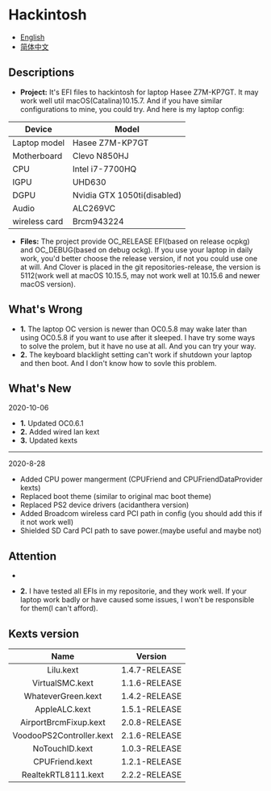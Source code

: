 # Hackintosh
* [English](https://github.com/Xin9912/Hackintosh/blob/master/README.md)
* [简体中文](https://github.com/Xin9912/Hackintosh/blob/master/README_cn.md)
&emsp;

## Descriptions <br>
* **Project:** It's EFI files to hackintosh for laptop Hasee Z7M-KP7GT. It may work well util macOS(Catalina)10.15.7. And if you have similar configurations to mine, you could try. And here is my laptop config: <br>
  
| Device | Model |
| ---- | ---- |
| Laptop model| Hasee Z7M-KP7GT |
| Motherboard| Clevo N850HJ |
| CPU | Intel i7-7700HQ |
| IGPU | UHD630 |
| DGPU | Nvidia GTX 1050ti(disabled)|
| Audio | ALC269VC |
| wireless card | Brcm943224 | <br>

* **Files:** The project provide OC_RELEASE EFI(based on release ocpkg) and OC_DEBUG(based on debug ockg). If you use your laptop in daily work, you'd better choose the release version, if not you could use one at will. And Clover is placed in the git repositories-release, the version is 5112(work well at macOS 10.15.5, may not work well at 10.15.6 and newer macOS version).  <br>

## What's Wrong <br>
* **1.** The laptop OC version is newer than OC0.5.8 may wake later than using OC0.5.8 if you want to use after it sleeped. I have try some ways to solve the prolem, but it have no use at all. And you can try your way.  <br>
* **2.** The keyboard blacklight setting can't work if shutdown your laptop and then boot. And I don't know how to sovle this problem. <br>

## What's New <br>
2020-10-06
<br>
* **1.** Updated OC0.6.1
* **2.** Added wired lan kext 
* **3.** Updated kexts 
-----
 2020-8-28
<br>
* Added CPU power mangerment (CPUFriend and CPUFriendDataProvider kexts)
* Replaced boot theme (similar to original mac boot theme)
* Replaced PS2 device drivers (acidanthera version)
* Added Broadcom wireless card PCI path in config (you should add this if it not work well)
* Shielded SD Card PCI path to save power.(maybe useful and maybe not) 

## Attention <br>
* ~~~ **1.** I removed SMBIOS settings in config.plist. So you should change them to your own SMBIOS settings in EFI/OC/config.plist-PlatformInfo-Generic. <br> ~~~
* **2.** I have tested all EFIs in my repositorie, and they work well. If your laptop work badly or have caused some issues, I won't be responsible for them(I can't afford). <br>

## Kexts version <br>

| Name | Version |
| :----: | :----: |
| Lilu.kext| 1.4.7-RELEASE |
| VirtualSMC.kext| 1.1.6-RELEASE |
| WhateverGreen.kext | 1.4.2-RELEASE |
| AppleALC.kext | 1.5.1-RELEASE |
| AirportBrcmFixup.kext | 2.0.8-RELEASE |
| VoodooPS2Controller.kext | 2.1.6-RELEASE |
| NoTouchID.kext | 1.0.3-RELEASE |
| CPUFriend.kext | 1.2.1-RELEASE | 
| RealtekRTL8111.kext | 2.2.2-RELEASE | <br>
